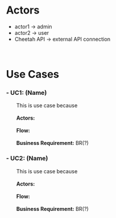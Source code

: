 # Actors
- actor1 -> admin
- actor2 -> user
- Cheetah API -> external API connection

<br>

# Use Cases
### - **UC1:** (Name)
&emsp;&emsp;This is use case because<br><br>
&emsp;&emsp;**Actors:** <br><br>
&emsp;&emsp;**Flow:** <br><br>
&emsp;&emsp;**Business Requirement:** BR(?)

### - **UC2:** (Name)
&emsp;&emsp;This is use case because<br><br>
&emsp;&emsp;**Actors:** <br><br>
&emsp;&emsp;**Flow:** <br><br>
&emsp;&emsp;**Business Requirement:** BR(?)